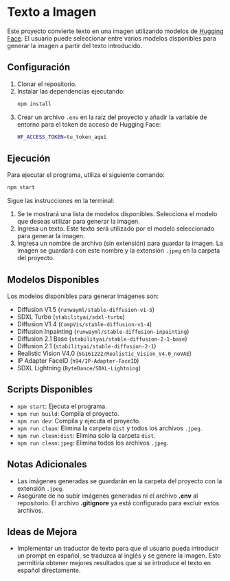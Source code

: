 # Texto a Imagen
Este proyecto convierte texto en una imagen utilizando modelos de [Hugging Face](https://huggingface.co/). El usuario puede seleccionar entre varios modelos disponibles para generar la imagen a partir del texto introducido.

## Configuración
1. Clonar el repositorio.
2. Instalar las dependencias ejecutando:
    ```bash
    npm install
    ```
3. Crear un archivo `.env` en la raíz del proyecto y añadir la variable de entorno para el token de acceso de Hugging Face:
    ```bash
    HF_ACCESS_TOKEN=tu_token_aquí
    ```

## Ejecución
Para ejecutar el programa, utiliza el siguiente comando:
```bash
npm start
```

Sigue las instrucciones en la terminal:
1. Se te mostrará una lista de modelos disponibles. Selecciona el modelo que deseas utilizar para generar la imagen.
2. Ingresa un texto. Este texto será utilizado por el modelo seleccionado para generar la imagen.
3. Ingresa un nombre de archivo (sin extensión) para guardar la imagen. La imagen se guardará con este nombre y la extensión `.jpeg` en la carpeta del proyecto.

## Modelos Disponibles
Los modelos disponibles para generar imágenes son:
- Diffusion V1.5 (`runwayml/stable-diffusion-v1-5`)
- SDXL Turbo (`stabilityai/sdxl-turbo`)
- Diffusion V1.4 (`CompVis/stable-diffusion-v1-4`)
- Diffusion Inpainting (`runwayml/stable-diffusion-inpainting`)
- Diffusion 2.1 Base (`stabilityai/stable-diffusion-2-1-base`)
- Diffusion 2.1 (`stabilityai/stable-diffusion-2-1`)
- Realistic Vision V4.0 (`SG161222/Realistic_Vision_V4.0_noVAE`)
- IP Adapter FaceID (`h94/IP-Adapter-FaceID`)
- SDXL Lightning (`ByteDance/SDXL-Lightning`)

## Scripts Disponibles
- `npm start`: Ejecuta el programa.
- `npm run build`: Compila el proyecto.
- `npm run dev`: Compila y ejecuta el proyecto.
- `npm run clean`: Elimina la carpeta `dist` y todos los archivos `.jpeg`.
- `npm run clean:dist`: Elimina solo la carpeta `dist`.
- `npm run clean:jpeg`: Elimina todos los archivos `.jpeg`.

## Notas Adicionales
- Las imágenes generadas se guardarán en la carpeta del proyecto con la extensión `.jpeg`.
- Asegúrate de no subir imágenes generadas ni el archivo **.env** al repositorio. El archivo **.gitignore** ya está configurado para excluir estos archivos.

## Ideas de Mejora
- Implementar un traductor de texto para que el usuario pueda introducir un prompt en español, se traduzca al inglés y se genere la imagen. Esto permitiría obtener mejores resultados que si se introduce el texto en español directamente.